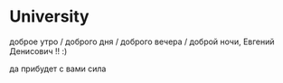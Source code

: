 # University

доброе утро / доброго дня / доброго вечера / доброй ночи, Евгений Денисович !! :)

да прибудет с вами сила
